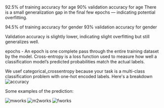 92.5% of training accuracy for age
90% validation accuracy  for age
There is a small generalization gap in the final few epochs — indicating potential overfitting.


94.5% of training accuracy for gender
93% validation accuracy  for gender 


Validation accuracy is slightly lower, indicating slight overfitting but still generalizes well.

epochs - An epoch is one complete pass through the entire training dataset by the model.
Cross-entropy is a loss function used to measure how well a classification model’s predicted probabilities match the actual labels.

We usef categorical_crossentropy because your task is a multi-class classification problem with one-hot encoded labels. Here's a breakdown
![accuracy](https://github.com/user-attachments/assets/41ebc0a2-0197-43a8-85fc-c62c2c6fb75d)


Some examples of the prediction:

![mworks](https://github.com/user-attachments/assets/f827a248-440f-4f19-94ee-b1ac5962dee4)
![m2works](https://github.com/user-attachments/assets/b6f147f0-bcfb-4d9b-9181-4cb81ece78a5)
![fworks](https://github.com/user-attachments/assets/fc6d032c-e4f6-460d-a930-97f9896f172b)
